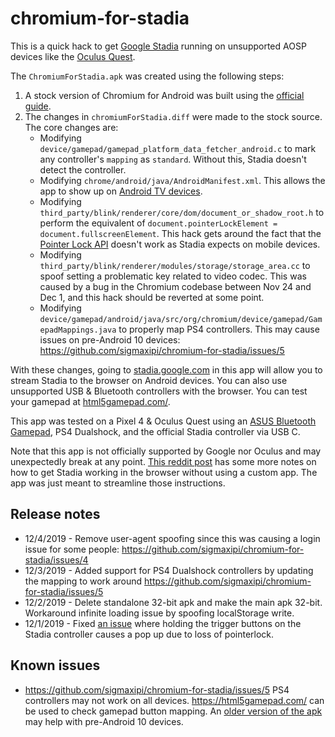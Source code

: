 # chromium-for-stadia
This is a quick hack to get [Google Stadia](https://stadia.google.com/) running on unsupported AOSP devices like the [Oculus Quest](https://www.oculus.com/quest/).

The `ChromiumForStadia.apk` was created using the following steps:

1. A stock version of Chromium for Android was built using the [official guide](https://chromium.googlesource.com/chromium/src/+/master/docs/android_build_instructions.md).
1. The changes in `chromiumForStadia.diff` were made to the stock source. The core changes are:
   * Modifying `device/gamepad/gamepad_platform_data_fetcher_android.c` to mark any controller's `mapping` as `standard`. Without this, Stadia doesn't detect the controller.
   * Modifying `chrome/android/java/AndroidManifest.xml`. This allows the app to show up on [Android TV devices](https://developer.android.com/training/tv/start/start).
   * Modifying `third_party/blink/renderer/core/dom/document_or_shadow_root.h` to perform the equivalent of `document.pointerLockElement = document.fullscreenElement`. This hack gets around the fact that the [Pointer Lock API](https://developer.mozilla.org/en-US/docs/Web/API/Pointer_Lock_API) doesn't work as Stadia expects on mobile devices.
   * Modifying `third_party/blink/renderer/modules/storage/storage_area.cc` to spoof setting a problematic key related to video codec. This was caused by a bug in the Chromium codebase between Nov 24 and Dec 1, and this hack should be reverted at some point.
   * Modifying `device/gamepad/android/java/src/org/chromium/device/gamepad/GamepadMappings.java` to properly map PS4 controllers. This may cause issues on pre-Android 10 devices: https://github.com/sigmaxipi/chromium-for-stadia/issues/5

With these changes, going to [stadia.google.com](https://stadia.google.com) in this app will allow you to stream Stadia to the browser on Android devices. You can also use unsupported USB & Bluetooth controllers with the browser. You can test your gamepad at [html5gamepad.com/](https://html5gamepad.com/).

This app was tested on a Pixel 4 & Oculus Quest using an [ASUS Bluetooth Gamepad](https://www.asus.com/us/Home-Entertainment/Gamepad-TV500BG/), PS4 Dualshock, and the official Stadia controller via USB C.

Note that this app is not officially supported by Google nor Oculus and may unexpectedly break at any point.
[This reddit post](https://www.reddit.com/r/Stadia/comments/e11897/how_to_get_stadia_running_in_android_chrome_on/) has some more notes on how to get Stadia working in the browser without using a custom app. The app was just meant to streamline those instructions.

## Release notes

* 12/4/2019 - Remove user-agent spoofing since this was causing a login issue for some people: https://github.com/sigmaxipi/chromium-for-stadia/issues/4
* 12/3/2019 - Added support for PS4 Dualshock controllers by updating the mapping to work around https://github.com/sigmaxipi/chromium-for-stadia/issues/5
* 12/2/2019 - Delete standalone 32-bit apk and make the main apk 32-bit. Workaround infinite loading issue by spoofing localStorage write. 
* 12/1/2019 - Fixed [an issue](https://www.reddit.com/r/Stadia/comments/e18a9s/instructions_for_running_google_stadia_on_the/f8tknkq/?context=3) where holding the trigger buttons on the Stadia controller causes a pop up due to loss of pointerlock.

## Known issues

* https://github.com/sigmaxipi/chromium-for-stadia/issues/5 PS4 controllers may not work on all devices. https://html5gamepad.com/ can be used to check gamepad button mapping. An [older version of the apk](https://github.com/sigmaxipi/chromium-for-stadia/commits/master/ChromiumForStadia.apk) may help with pre-Android 10 devices.